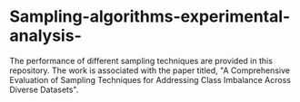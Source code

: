 # Sampling-algorithms-experimental-analysis-
The performance of different sampling techniques are provided in this repository. The work is associated with the paper titled, "A Comprehensive Evaluation of Sampling Techniques for Addressing Class Imbalance Across Diverse Datasets".  
